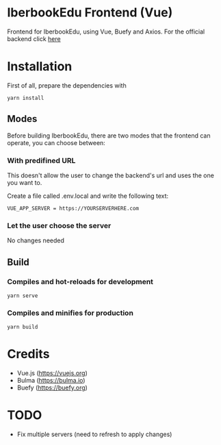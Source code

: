 # IberbookEdu Frontend (Vue)
Frontend for IberbookEdu, using Vue, Buefy and Axios.
For the official backend click [here](https://github.com/pablouser1/IberbookEdu-backend)

# Installation
First of all, prepare the dependencies with
```
yarn install
```

## Modes
Before building IberbookEdu, there are two modes that the frontend can operate, you can choose between:

### With predifined URL
This doesn't allow the user to change the backend's url and uses the one you want to.

Create a file called .env.local and write the following text:
```
VUE_APP_SERVER = https://YOURSERVERHERE.com
```

### Let the user choose the server
No changes needed

## Build
### Compiles and hot-reloads for development
```
yarn serve
```

### Compiles and minifies for production
```
yarn build
```

# Credits

* Vue.js (https://vuejs.org)
* Bulma (https://bulma.io)
* Buefy (https://buefy.org)

# TODO

* Fix multiple servers (need to refresh to apply changes)
